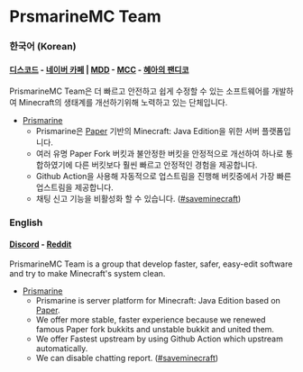 # PrsmarineMC Team

### 한국어 (Korean)
#### [디스코드](https://discord.gg/kkqMSEVVxN) - [네이버 카페](https://cafe.naver.com/Prismarine) | [MDD](https://discord.gg/AZwXTA9Pgx) - [MCC](https://discord.gg/nnkecH6n24) - [혜아의 팬디코](https://discord.gg/ByHmmDSr4m)

PrismarineMC Team은 더 빠르고 안전하고 쉽게 수정할 수 있는 소프트웨어를 개발하여 Minecraft의 생태계를 개선하기위해 노력하고 있는 단체입니다.

- [Prismarine](https://github.com/PrismarineTeam/Prismarine)
   - Prismarine은 [Paper](https://PaperMC/Paper) 기반의 Minecraft: Java Edition을 위한 서버 플랫폼입니다.
   - 여러 유명 Paper Fork 버킷과 불안정한 버킷을 안정적으로 개선하여 하나로 통합하였기에 다른 버킷보다 훨씬 빠르고 안정적인 경험을 제공합니다.
   - Github Action을 사용해 자동적으로 업스트림을 진행해 버킷중에서 가장 빠른 업스트림을 제공합니다.
   - 채팅 신고 기능을 비활성화 할 수 있습니다. ([#saveminecraft](https://saveminecraft.org))

### English
#### [Discord](https://discord.gg/CQGVqeXQQC) - [Reddit](https://reddit.com/r/Prismarine)

PrismarineMC Team is a group that develop faster, safer, easy-edit software and try to make Minecraft's system clean.

- [Prismarine](https://github.com/PrismarineTeam/Prismarine)
   - Prismarine is server platform for Minecraft: Java Edition based on [Paper](https://PaperMC/Paper).
   - We offer more stable, faster experience because we renewed famous Paper fork bukkits and unstable bukkit and united them.
   - We offer Fastest upstream by using Github Action which upstream automatically.
   - We can disable chatting report. ([#saveminecraft](https://saveminecraft.org))
